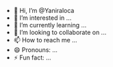 - 👋 Hi, I’m @Yaniraloca
- 👀 I’m interested in ...
- 🌱 I’m currently learning ...
- 💞️ I’m looking to collaborate on ...
- 📫 How to reach me ...
- 😄 Pronouns: ...
- ⚡ Fun fact: ...

<!---
Yaniraloca/Yaniraloca is a ✨ special ✨ repository because its `README.md` (this file) appears on your GitHub profile.
You can click the Preview link to take a look at your changes.
--->
